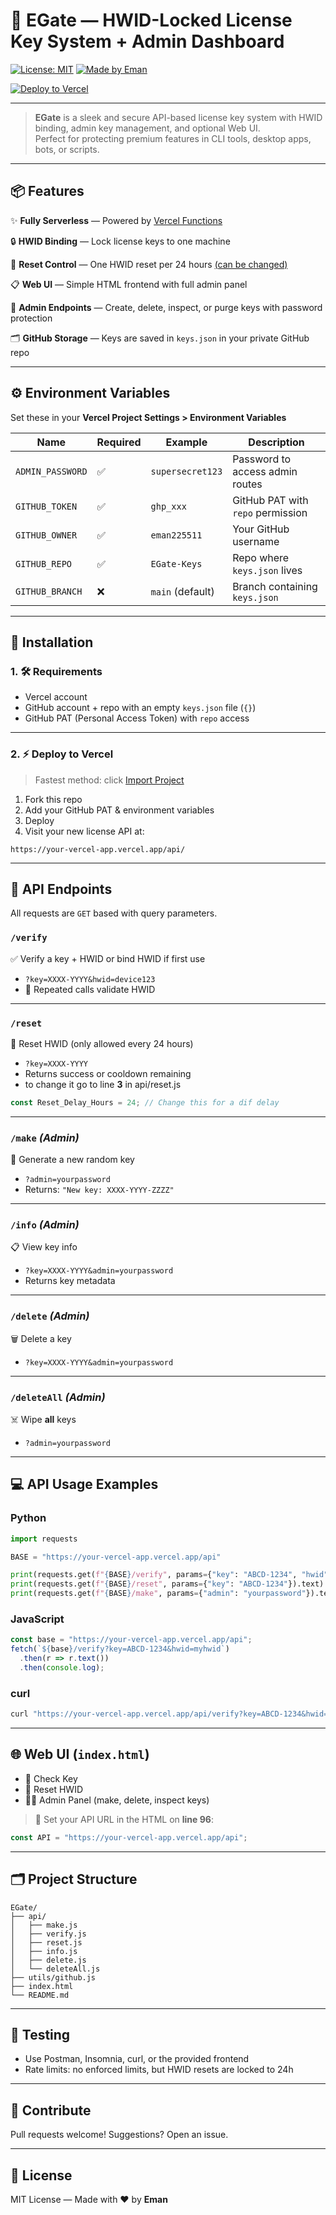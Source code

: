 # 🔐 EGate — HWID-Locked License Key System + Admin Dashboard

[![License: MIT](https://img.shields.io/badge/license-MIT-blue.svg)](LICENSE)
[![Made by Eman](https://img.shields.io/badge/MADE%20BY-EMAN-ff69b4.svg)](https://github.com/eman225511)


[![Deploy to Vercel](https://vercel.com/button)](https://vercel.com/import)


---

> **EGate** is a sleek and secure API-based license key system with HWID binding, admin key management, and optional Web UI.  
> Perfect for protecting premium features in CLI tools, desktop apps, bots, or scripts.

---

## 📦 Features

✨ **Fully Serverless** — Powered by [Vercel Functions](https://vercel.com/docs/functions)

🔒 **HWID Binding** — Lock license keys to one machine

🔁 **Reset Control** — One HWID reset per 24 hours [(can be changed)](#-`/reset`)

📋 **Web UI** — Simple HTML frontend with full admin panel

🧠 **Admin Endpoints** — Create, delete, inspect, or purge keys with password protection

🗂️ **GitHub Storage** — Keys are saved in `keys.json` in your private GitHub repo

---

## ⚙️ Environment Variables

Set these in your **Vercel Project Settings > Environment Variables**

| Name             | Required | Example                 | Description                             |
|------------------|----------|-------------------------|-----------------------------------------|
| `ADMIN_PASSWORD` | ✅       | `supersecret123`        | Password to access admin routes         |
| `GITHUB_TOKEN`   | ✅       | `ghp_xxx`               | GitHub PAT with `repo` permission       |
| `GITHUB_OWNER`   | ✅       | `eman225511`            | Your GitHub username                    |
| `GITHUB_REPO`    | ✅       | `EGate-Keys`            | Repo where `keys.json` lives            |
| `GITHUB_BRANCH`  | ❌       | `main` (default)        | Branch containing `keys.json`           |

---

## 🚀 Installation

### 1. 🛠️ Requirements

- Vercel account
- GitHub account + repo with an empty `keys.json` file (`{}`)
- GitHub PAT (Personal Access Token) with `repo` access

---

### 2. ⚡ Deploy to Vercel

> Fastest method: click [Import Project](https://vercel.com/import)

1. Fork this repo  
2. Add your GitHub PAT & environment variables  
3. Deploy  
4. Visit your new license API at:

```
https://your-vercel-app.vercel.app/api/
```

---

## 🔌 API Endpoints

All requests are `GET` based with query parameters.

### `/verify`

✅ Verify a key + HWID or bind HWID if first use  
- `?key=XXXX-YYYY&hwid=device123`  
- 🔁 Repeated calls validate HWID

---

### `/reset`

🔄 Reset HWID (only allowed every 24 hours)  
- `?key=XXXX-YYYY`  
- Returns success or cooldown remaining
- to change it go to line **3** in api/reset.js
```js
const Reset_Delay_Hours = 24; // Change this for a dif delay
```

---

### `/make` *(Admin)*

🔑 Generate a new random key  
- `?admin=yourpassword`  
- Returns: `"New key: XXXX-YYYY-ZZZZ"`

---

### `/info` *(Admin)*

📋 View key info  
- `?key=XXXX-YYYY&admin=yourpassword`  
- Returns key metadata

---

### `/delete` *(Admin)*

🗑️ Delete a key  
- `?key=XXXX-YYYY&admin=yourpassword`

---

### `/deleteAll` *(Admin)*

☠️ Wipe **all** keys  
- `?admin=yourpassword`

---

## 💻 API Usage Examples

### Python

```python
import requests

BASE = "https://your-vercel-app.vercel.app/api"

print(requests.get(f"{BASE}/verify", params={"key": "ABCD-1234", "hwid": "my-hwid"}).text)
print(requests.get(f"{BASE}/reset", params={"key": "ABCD-1234"}).text)
print(requests.get(f"{BASE}/make", params={"admin": "yourpassword"}).text)
```

### JavaScript

```js
const base = "https://your-vercel-app.vercel.app/api";
fetch(`${base}/verify?key=ABCD-1234&hwid=myhwid`)
  .then(r => r.text())
  .then(console.log);
```

### curl

```bash
curl "https://your-vercel-app.vercel.app/api/verify?key=ABCD-1234&hwid=myhwid"
```

---

## 🌐 Web UI (`index.html`)

- 🔐 Check Key
- 🔁 Reset HWID
- 🧑‍💼 Admin Panel (make, delete, inspect keys)

> 📌 Set your API URL in the HTML on **line 96**:
```js
const API = "https://your-vercel-app.vercel.app/api";
```

---

## 🗂️ Project Structure

```
EGate/
├── api/
│   ├── make.js
│   ├── verify.js
│   ├── reset.js
│   ├── info.js
│   ├── delete.js
│   └── deleteAll.js
├── utils/github.js
├── index.html
└── README.md
```

---

## 🧪 Testing

- Use Postman, Insomnia, curl, or the provided frontend  
- Rate limits: no enforced limits, but HWID resets are locked to 24h

---

## 🤝 Contribute

Pull requests welcome! Suggestions? Open an issue.

---

## 📄 License

MIT License — Made with ❤️ by **Eman**
